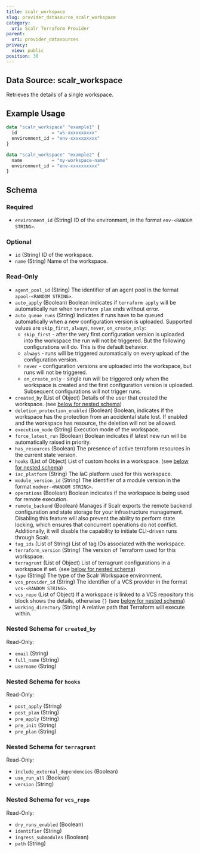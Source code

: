 ```yaml
---
title: scalr_workspace
slug: provider_datasource_scalr_workspace
category:
  uri: Scalr Terraform Provider
parent:
  uri: provider_datasources
privacy:
  view: public
position: 30
---
```

## Data Source: scalr_workspace

Retrieves the details of a single workspace.

## Example Usage

```terraform
data "scalr_workspace" "example1" {
  id             = "ws-xxxxxxxxxx"
  environment_id = "env-xxxxxxxxxx"
}

data "scalr_workspace" "example2" {
  name           = "my-workspace-name"
  environment_id = "env-xxxxxxxxxx"
}
```

<!-- schema generated by tfplugindocs -->
## Schema

### Required

- `environment_id` (String) ID of the environment, in the format `env-<RANDOM STRING>`.

### Optional

- `id` (String) ID of the workspace.
- `name` (String) Name of the workspace.

### Read-Only

- `agent_pool_id` (String) The identifier of an agent pool in the format `apool-<RANDOM STRING>`.
- `auto_apply` (Boolean) Boolean indicates if `terraform apply` will be automatically run when `terraform plan` ends without error.
- `auto_queue_runs` (String) Indicates if runs have to be queued automatically when a new configuration version is uploaded. Supported values are `skip_first`, `always`, `never`, `on_create_only`:
  * `skip_first` - after the very first configuration version is uploaded into the workspace the run will not be triggered. But the following configurations will do. This is the default behavior.
  * `always` - runs will be triggered automatically on every upload of the configuration version.
  * `never` - configuration versions are uploaded into the workspace, but runs will not be triggered.
  * `on_create_only` - single run will be triggered only when the workspace is created and the first configuration version is uploaded. Subsequent configurations will not trigger runs.
- `created_by` (List of Object) Details of the user that created the workspace. (see [below for nested schema](#nestedatt--created_by))
- `deletion_protection_enabled` (Boolean) Boolean, indicates if the workspace has the protection from an accidental state lost. If enabled and the workspace has resource, the deletion will not be allowed.
- `execution_mode` (String) Execution mode of the workspace.
- `force_latest_run` (Boolean) Boolean indicates if latest new run will be automatically raised in priority.
- `has_resources` (Boolean) The presence of active terraform resources in the current state version.
- `hooks` (List of Object) List of custom hooks in a workspace. (see [below for nested schema](#nestedatt--hooks))
- `iac_platform` (String) The IaC platform used for this workspace.
- `module_version_id` (String) The identifier of a module version in the format `modver-<RANDOM STRING>`.
- `operations` (Boolean) Boolean indicates if the workspace is being used for remote execution.
- `remote_backend` (Boolean) Manages if Scalr exports the remote backend configuration and state storage for your infrastructure management. Disabling this feature will also prevent the ability to perform state locking, which ensures that concurrent operations do not conflict. Additionally, it will disable the capability to initiate CLI-driven runs through Scalr.
- `tag_ids` (List of String) List of tag IDs associated with the workspace.
- `terraform_version` (String) The version of Terraform used for this workspace.
- `terragrunt` (List of Object) List of terragrunt configurations in a workspace if set. (see [below for nested schema](#nestedatt--terragrunt))
- `type` (String) The type of the Scalr Workspace environment.
- `vcs_provider_id` (String) The identifier of a VCS provider in the format `vcs-<RANDOM STRING>`.
- `vcs_repo` (List of Object) If a workspace is linked to a VCS repository this block shows the details, otherwise `{}` (see [below for nested schema](#nestedatt--vcs_repo))
- `working_directory` (String) A relative path that Terraform will execute within.

<a id="nestedatt--created_by"></a>
### Nested Schema for `created_by`

Read-Only:

- `email` (String)
- `full_name` (String)
- `username` (String)


<a id="nestedatt--hooks"></a>
### Nested Schema for `hooks`

Read-Only:

- `post_apply` (String)
- `post_plan` (String)
- `pre_apply` (String)
- `pre_init` (String)
- `pre_plan` (String)


<a id="nestedatt--terragrunt"></a>
### Nested Schema for `terragrunt`

Read-Only:

- `include_external_dependencies` (Boolean)
- `use_run_all` (Boolean)
- `version` (String)


<a id="nestedatt--vcs_repo"></a>
### Nested Schema for `vcs_repo`

Read-Only:

- `dry_runs_enabled` (Boolean)
- `identifier` (String)
- `ingress_submodules` (Boolean)
- `path` (String)
